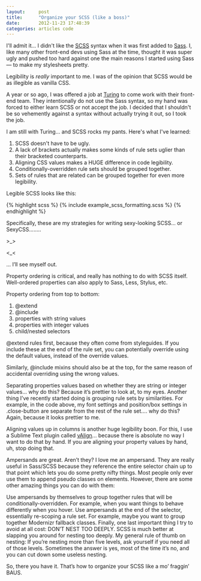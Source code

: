 ```yaml
---
layout:     post
title:      "Organize your SCSS (like a boss)"
date:       2012-11-23 17:48:39
categories: articles code
---
```


I'll admit it... I didn't like the [SCSS](http://sass-lang.com/docs/yardoc/file.SCSS_FOR_SASS_USERS.html) syntax when it was first added to [Sass](http://sass-lang.com/). I, like many other front-end devs using Sass at the time, thought it was super ugly and pushed too hard against one the main reasons I started using Sass — to make my stylesheets pretty.

Legibility is *really* important to me. I was of the opinion that SCSS would be as illegible as vanilla CSS.

A year or so ago, I was offered a job at [Turing](http://turing.com/) to come work with their front-end team. They intentionally do not use the Sass syntax, so my hand was forced to either learn SCSS or not accept the job. I decided that I shouldn't be so vehemently against a syntax without actually trying it out, so I took the job.

I am still with Turing... and SCSS rocks my pants. Here's what I've learned:

1. SCSS doesn't have to be ugly.
1. A lack of brackets actually makes some kinds of rule sets uglier than their bracketed counterparts.
1. Aligning CSS values makes a HUGE difference in code legibility.
1. Conditionally-overridden rule sets should be grouped together.
1. Sets of rules that are related can be grouped together for even more legibility.

Legible SCSS looks like this:

{% highlight scss %}
{% include example_scss_formatting.scss %}
{% endhighlight %}

Specifically, these are my strategies for writing sexy-looking SCSS... or SexyCSS........

\>_>

<_<

... I’ll see myself out.

Property ordering is critical, and really has nothing to do with SCSS itself. Well-ordered properties can also apply to Sass, Less, Stylus, etc.

Property ordering from top to bottom:

1. @extend
1. @include
1. properties with string values
1. properties with integer values
1. child/nested selectors

@extend rules first, because they often come from styleguides. If you include these at the end of the rule set, you can potentially override using the default values, instead of the override values.

Similarly, @include mixins should also be at the top, for the same reason of accidental overriding using the wrong values.

Separating properties values based on whether they are string or integer values… why do this? Because it’s prettier to look at, to my eyes. Another thing I’ve recently started doing is grouping rule sets by similarities. For example, in the code above, my font settings and position/box settings in .close-button are separate from the rest of the rule set…. why do this? Again, because it looks prettier to me.

Aligning values up in columns is another huge legibility boon. For this, I use a Sublime Text plugin called [vAlign](https://github.com/jlong64/sublime_valign)... because there is absolute no way I want to do that by hand. If you are aligning your property values by hand, uh, stop doing that.

Ampersands are great. Aren’t they? I love me an ampersand. They are really useful in Sass/SCSS because they reference the entire selector chain up to that point which lets you do some pretty nifty things. Most people only ever use them to append pseudo classes on elements. However, there are some other amazing things you can do with them:

Use ampersands by themselves to group together rules that will be conditionally-overridden. For example, when you want things to behave differently when you hover.
Use ampersands at the end of the selector, essentially re-scoping a rule set. For example, maybe you want to group together Modernizr fallback classes.
Finally, one last important thing I try to avoid at all cost: DON’T NEST TOO DEEPLY. SCSS is much better at slapping you around for nesting too deeply. My general rule of thumb on nesting: If you’re nesting more than five levels, ask yourself if you need all of those levels. Sometimes the answer is yes, most of the time it’s no, and you can cut down some useless nesting.

So, there you have it. That’s how to organize your SCSS like a mo’ fraggin’ BAUS.